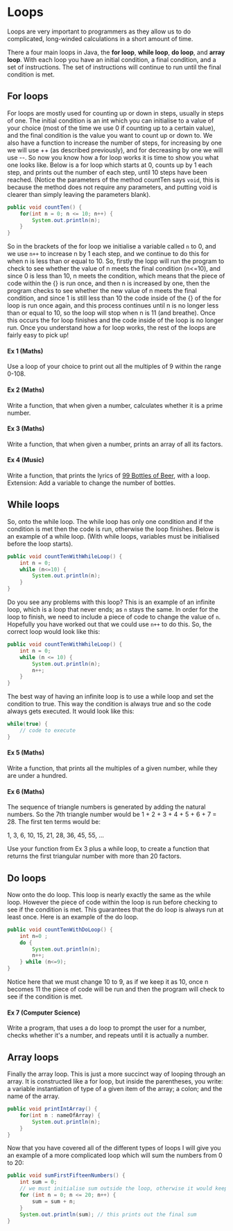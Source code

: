 Loops
===

Loops are very important to programmers as they allow us to do complicated, long-winded calculations in a short amount of time.

There a four main loops in Java, the **for loop**, **while loop**, **do loop**, and **array loop**.  With each loop you have an initial condition, a final condition, and a set of instructions.  The set of instructions will continue to run until the final condition is met.

## For loops

For loops are mostly used for counting up or down in steps, usually in steps of one.  The initial condition is an int which you can initialise to a value of your choice (most of the time we use 0 if counting up to a certain value), and the final condition is the value you want to count up or down to.  We also have a function to increase the number of steps, for increasing by one we will use ++ (as described previously), and for decreasing by one we will use --.  So now you know how a for loop works it is time to show you what one looks like.  Below is a for loop which starts at 0, counts up by 1 each step, and prints out the number of each step, until 10 steps have been reached.  (Notice the parameters of the method countTen says `void`, this is because the method does not require any parameters, and putting void is clearer than simply leaving the parameters blank).

```java
public void countTen() {
	for(int n = 0; n <= 10; n++) {
		System.out.println(n);
	}
}
```

So in the brackets of the for loop we initialise a variable called `n` to 0, and we use `n++` to increase n by 1 each step, and we continue to do this for when n is less than or equal to 10.  So, firstly the lopp will run the program to check to see whether the value of n meets the final condition (n<=10), and since 0 is less than 10, n meets the condition, which means that the piece of code within the {} is run once, and then n is increased by one, then the program checks to see whether the new value of n meets the final condition, and since 1 is still less than 10 the code inside of the {} of the for loop is run once again, and this process continues until n is no longer less than or equal to 10, so the loop will stop when n is 11 (and breathe).  Once this occurs the for loop finishes and the code inside of the loop is no longer run.  Once you understand how a for loop works, the rest of the loops are fairly easy to pick up!

#### Ex 1 (Maths)
Use a loop of your choice to print out all the multiples of 9 within the range 0-108.
 
#### Ex 2 (Maths)
Write a function, that when given a number, calculates whether it is a prime number.

#### Ex 3 (Maths)
Write a function, that when given a number, prints an array of all its factors.

#### Ex 4 (Music)
Write a function, that prints the lyrics of [99 Bottles of Beer](http://99-bottles-of-beer.net/lyrics.html), with a loop.
Extension: Add a variable to change the number of bottles.

## While loops

So, onto the while loop.  The while loop has only one condition and if the condition is met then the code is run, otherwise the loop finishes.  Below is an example of a while loop. (With while loops, variables must be initialised before the loop starts).

```java
public void countTenWithWhileLoop() {
	int n = 0;
	while (n<=10) {
		System.out.println(n);
	}
}
```

Do you see any problems with this loop?  This is an example of an infinite loop, which is a loop that never ends; as `n` stays the same. In order for the loop to finish, we need to include a piece of code to change the value of `n`.  Hopefully you have worked out that we could use `n++` to do this.  So, the correct loop would look like this:

```java
public void countTenWithWhileLoop() {
	int n = 0;
	while (n <= 10) {
		System.out.println(n);
		n++;
	}
}
```

The best way of having an infinite loop is to use a while loop and set the condition to true. This way the condition is always true and so the code always gets executed.  It would look like this:

```java
while(true) {
	// code to execute
}
```

#### Ex 5 (Maths)
Write a function, that prints all the multiples of a given number, while they are under a hundred.

#### Ex 6 (Maths)
The sequence of triangle numbers is generated by adding the natural numbers. So the 7th triangle number would be 1 + 2 + 3 + 4 + 5 + 6 + 7 = 28. The first ten terms would be:

1, 3, 6, 10, 15, 21, 28, 36, 45, 55, ...

Use your function from Ex 3 plus a while loop, to create a function that returns the first triangular number with more than 20 factors.

## Do loops

Now onto the do loop.  This loop is nearly exactly the same as the while loop.  However the piece of code within the loop is run before checking to see if the condition is met.  This guarantees that the do loop is always run at least once.  Here is an example of the do loop.

```java
public void countTenWithDoLoop() {
	int n=0 ;
	do {
		System.out.println(n);
		n++;
	} while (n<=9);
}
```

Notice here that we must change 10 to 9, as if we keep it as 10, once n becomes 11 the piece of code will be run and then the program will check to see if the condition is met.

#### Ex 7 (Computer Science)
Write a program, that uses a do loop to prompt the user for a number, checks whether it's a number, and repeats until it is actually a number.

## Array loops

Finally the array loop.  This is just a more succinct way of looping through an array. It is constructed like a for loop, but inside the parentheses, you write: a variable instantiation of type of a given item of the array; a colon; and the name of the array.

```java
public void printIntArray() {
	for(int n : nameOfArray) {
		System.out.println(n);
	}
}
```

Now that you have covered all of the different types of loops I will give you an example of a more complicated loop which will sum the numbers from 0 to 20:

```java
public void sumFirstFifteenNumbers() {
	int sum = 0;
	// we must initialise sum outside the loop, otherwise it would keep getting initialised to 0 each time the loop runs
	for (int n = 0; n <= 20; n++) {
		sum = sum + n;
	}
	System.out.println(sum); // this prints out the final sum
}
```
